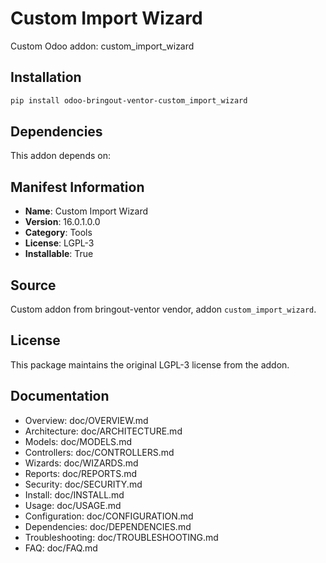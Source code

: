# Custom Import Wizard

Custom Odoo addon: custom_import_wizard

## Installation

```bash
pip install odoo-bringout-ventor-custom_import_wizard
```

## Dependencies

This addon depends on:


## Manifest Information

- **Name**: Custom Import Wizard
- **Version**: 16.0.1.0.0
- **Category**: Tools
- **License**: LGPL-3
- **Installable**: True

## Source

Custom addon from bringout-ventor vendor, addon `custom_import_wizard`.

## License

This package maintains the original LGPL-3 license from the addon.

## Documentation

- Overview: doc/OVERVIEW.md
- Architecture: doc/ARCHITECTURE.md
- Models: doc/MODELS.md
- Controllers: doc/CONTROLLERS.md
- Wizards: doc/WIZARDS.md
- Reports: doc/REPORTS.md
- Security: doc/SECURITY.md
- Install: doc/INSTALL.md
- Usage: doc/USAGE.md
- Configuration: doc/CONFIGURATION.md
- Dependencies: doc/DEPENDENCIES.md
- Troubleshooting: doc/TROUBLESHOOTING.md
- FAQ: doc/FAQ.md

